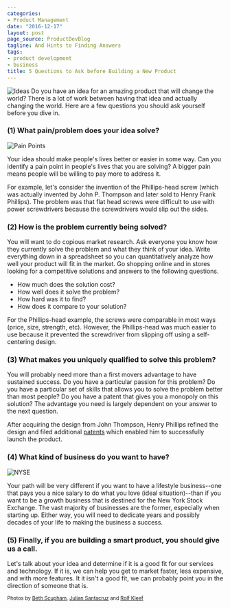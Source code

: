 ```yaml
---
categories:
- Product Management
date: "2016-12-17"
layout: post
page_source: ProductDevBlog
tagline: And Hints to Finding Answers
tags:
- product development
- business
title: 5 Questions to Ask before Building a New Product
---
```


![Ideas](/images/5-questions-ideas.jpg)
Do you have an idea for an amazing product that will change the world? There is a lot of work between having that idea and actually changing the world. Here are a few questions you should ask yourself before you dive in.


### (1) What pain/problem does your idea solve?

![Pain Points](/images/5-questions-pain-points.jpg)

Your idea should make people's lives better or easier in some way. Can you identify a pain point in people's lives that you are solving? A bigger pain means people will be willing to pay more to address it.

For example, let's consider the invention of the Phillips-head screw (which was actually invented by John P. Thompson and later sold to Henry Frank Phillips). The problem was that flat head screws were difficult to use with power screwdrivers because the screwdrivers would slip out the sides.

###  (2) How is the problem currently being solved?

You will want to do copious market research. Ask everyone you know how they currently solve the problem and what they think of your idea.  Write everything down in a spreadsheet so you can quantitatively analyze how well your product will fit in the market. Go shopping online and in stores looking for a competitive solutions and answers to the following questions.

- How much does the solution cost?
- How well does it solve the problem?
- How hard was it to find?
- How does it compare to your solution?

For the Phillips-head example, the screws were comparable in most ways (price, size, strength, etc).  However, the Phillips-head was much easier to use because it prevented the screwdriver from slipping off using a self-centering design.


### (3) What makes you uniquely qualified to solve this problem?

You will probably need more than a first movers advantage to have sustained success. Do you have a particular passion for this problem? Do you have a particular set of skills that allows you to solve the problem better than most people? Do you have a patent that gives you a monopoly on this solution? The advantage you need is largely dependent on your answer to the next question.

After acquiring the design from John Thompson, Henry Phillips refined the design and filed additional <a target="_blank" href="https://www.google.com/patents/US2046343">patents</a> which enabled him to successfully launch the product.

### (4) What kind of business do you want to have?

![NYSE](/images/5-questions-nyse.jpg)

Your path will be very different if you want to have a lifestyle business--one that pays you a nice salary to do what you love (ideal situation)--than if you want to be a growth business that is destined for the New York Stock Exchange. The vast majority of businesses are the former, especially when starting up. Either way, you will need to dedicate years and possibly decades of your life to making the business a success.

### (5) Finally, if you are building a smart product, you should give us a call.

Let's talk about your idea and determine if it is a good fit for our services and technology. If it is, we can help you get to market faster, less expensive, and with more features.  It it isn't a good fit, we can probably point you in the direction of someone that is.

<small>Photos by <a target="_blank" href="https://www.flickr.com/photos/bethscupham/">Beth Scupham</a>, <a target="_blank" href="https://www.flickr.com/photos/ful1to/">Julian Santacruz</a> and <a target="_blank" href="https://www.flickr.com/photos/rolfkleef/">Rolf Kleef</a></small>
